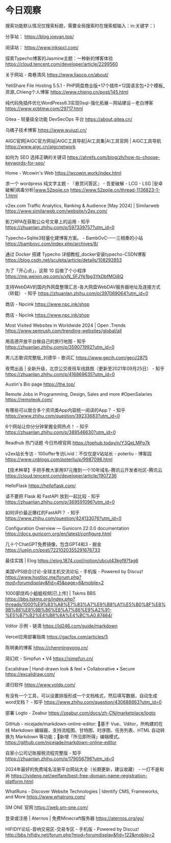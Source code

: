# 今日观察

搜索功能默认情况仅搜索标题，需要全局搜索时在搜索框输入：in:关键字：）  

分享站： https://blog.joevan.top/  

阅读站： https://www.inkspcl.com/  

探索Typecho博客的Jasmine主题：一种新的博客体验
  https://cloud.tencent.com/developer/article/2299560    

关于网站 - 南巷清风  https://www.liaocp.cn/about/    

YetiShare File Hosting 5.5.1 - PHP网盘商业版+17个插件+12国语言包+2个模板_资源_Chieng个人博客  https://www.chieng.cn/post/145.html  

纯代码免插件优化WordPress6.3实现0sql-强化拓展－网站建设－老白博客  https://www.xcbtmw.com/29717.html  

Gitea - 轻量级全功能 DevSecOps 平台  https://about.gitea.cn/  

乌橘子技术博客  https://www.wujuzi.cn/  

AIGC官网|AIGC官方网站|AIGC工具导航|AI工具集|AI工具官网 | AIGC工具导航  https://www.aigc.cn/aigcnetwork  

如何为 SEO 选择正确的关键词  https://ahrefs.com/blog/zh/how-to-choose-keywords-for-seo/  

Home - Wcowin's Web  https://wcowin.work/index.html  

求一个 wordpress 纯文字主题 - 『悬赏问答区』 - 吾爱破解 - LCG - LSG |安卓破解|病毒分析|www.52pojie.cn  https://www.52pojie.cn/thread-1136823-1-1.html  

v2ex.com Traffic Analytics, Ranking & Audience [May 2024] | Similarweb  https://www.similarweb.com/website/v2ex.com/  

影刀RPA在获取公众号文章上的运用 - 知乎  https://zhuanlan.zhihu.com/p/597339757?utm_id=0  

Typecho+Sqlite3轻量化建博客方案。 - BambOvC——三相奏的小站  https://bambovc.com/index.php/archives/8/  

通过 Docker 搭建 Typecho 详细教程_docker安装typecho-CSDN博客  https://blog.csdn.net/sculpta/article/details/108292853  

为了「开心点」，这帮 10 后做了个小程序  https://mp.weixin.qq.com/s/xN_SFJYe1bg3YkDbfMOi8Q  

支持WebDAV的国内外网盘整理汇总-各大网盘WebDAV服务器地址及连接方式（转载） - 知乎  https://zhuanlan.zhihu.com/p/397069064?utm_id=0  

商店 - Npcink  https://www.npc.ink/shop  

商店 - Npcink  https://www.npc.ink/shop  

Most Visited Websites in Worldwide 2024 | Open .Trends  https://www.semrush.com/trending-websites/global/all  

用高德开放平台做自己的旅行地图 - 知乎  https://zhuanlan.zhihu.com/p/359071992?utm_id=0  

男儿志歌词完整版_刘德华 - 歌词汇  https://www.gecih.com/geci/2875  

夜莺出品 | 全新升级，北京公交夜班车线路图（更新至2021年09月25日） - 知乎  https://zhuanlan.zhihu.com/p/416869635?utm_id=0  

Austin's Bio page  https://the.top/  

Remote Jobs in Programming, Design, Sales and more #OpenSalaries  https://remoteok.com/  

有哪些可以居合多个资讯类App内容统一阅读的App？ - 知乎  https://www.zhihu.com/question/39233683?utm_id=0  

6个网站让你分分钟掌握全网热点！ - 知乎  https://zhuanlan.zhihu.com/p/389546630?utm_id=0  

Readhub 热门话题 今日热榜官网  https://tophub.today/n/Y3QeLMPo7k  

v2ex站长专访 - 100offer专访Livid：不仅仅是V站站长 - poterliu - 博客园  https://www.cnblogs.com/poterliu/p/9987096.html  

【技术种草】手把手教大家用97元撸到一个10年域名-腾讯云开发者社区-腾讯云  https://cloud.tencent.com/developer/article/1907236  

HelloFlask  https://helloflask.com/  

请不要把 Flask 和 FastAPI 放到一起比较 - 知乎  https://zhuanlan.zhihu.com/p/369591096?utm_id=0  

如何评价最近爆红的FastAPI？ - 知乎  https://www.zhihu.com/question/424133076?utm_id=0  

Configuration Overview — Gunicorn 22.0.0 documentation  https://docs.gunicorn.org/en/latest/configure.html  

几十个ChatGPT免费镜像，包含GPT4和3 - 掘金  https://juejin.cn/post/7221020355291676733  

最佳实践 | Elog  https://elog.1874.cool/notion/ubcut43kgf97fag6  

美国VPS综合讨论-全球主机交流论坛 - 手机版 - Powered by Discuz!  https://www.hostloc.me/forum.php?mod=forumdisplay&fid=45&page=6&mobile=2  

1000部烧鸡小蛆蛆视频[已上传] | Tskms BBS  https://bbs.tskms.org/index.php?threads/1000%E9%83%A8%E7%83%A7%E9%B8%A1%E5%B0%8F%E8%9B%86%E8%9B%86%E8%A7%86%E9%A2%91-%E5%B7%B2%E4%B8%8A%E4%BC%A0.87464/  

Vditor 示例 - 链滴  https://ld246.com/guide/markdown  

Vercel应用部署指南  https://gacfox.com/articles/5  

陈明勇的博客  https://chenmingyong.cn/  

简幻欢 - Simpfun • V4  https://simpfun.cn/  

Excalidraw | Hand-drawn look & feel • Collaborative • Secure  https://excalidraw.com/  

递归软件  https://www.voldp.com/  

有没有一个工具，可以设置排版形成一个文档格式，然后填写数据，自动生成word文档？ - 知乎  https://www.zhihu.com/question/430688863?utm_id=0  

部署 Logto - Zeabur  https://zeabur.com/docs/zh-CN/marketplace/logto  

GitHub - nicejade/markdown-online-editor: 📝基于 Vue、Vditor，所构建的在线 Markdown 编辑器，支持流程图、甘特图、时序图、任务列表、HTML 自动转换为 Markdown 等功能；🎉新增「所见即所得」编辑模式。  https://github.com/nicejade/markdown-online-editor  

自家小公司记账报税流程完整版 - 知乎  https://zhuanlan.zhihu.com/p/179056796?utm_id=0  

2024年最好的免费域名注册平台网站大全（长期更新，建议收藏） - 一灯不是和尚  https://iyideng.net/welfare/best-free-domain-name-registration-platform.html  

WhatRuns - Discover Website Technologies | Identify CMS, Frameworks, and More  https://www.whatruns.com/  

SM ONE 官网  https://web.sm-one.com/  

登录或注册 | Aternos | 免费Minecraft服务器  https://aternos.org/go/  

HIFIDIY论坛-音响交易区-交易专区 - 手机版 - Powered by Discuz!  http://bbs.hifidiy.net/forum.php?mod=forumdisplay&fid=122&mobile=2  
